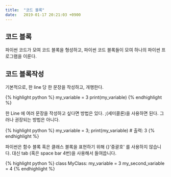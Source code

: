 ```yaml
---
title:  "코드 블록"
date:   2019-01-17 20:21:03 +0900
---
```


<h2>코드 블록</h2>
파이썬 코드가 모여 코드 블록을 형성하고, 
파이썬 코드 블록들이 모여 하나의 파이썬 프로그램을 이룬다. 


<h2>코드 블록작성</h2>

기본적으로, 한 line 당 한 문장을 작성하고, 개행한다.

{% highlight python %}
my_variable = 3
print(my_variable) 
{% endhighlight %}

한 Line 에 여러 문장을 작성하고 싶다면 방법은 있다. ;(세미콜론)을 사용하면 된다. 그러나 권장되는 방법은 아니다.

{% highlight python %}
my_variable = 3; print(my_variable) # 출력: 3 
{% endhighlight %}


파이썬은 함수 블록 혹은 클래스 블록을 표현하기 위해 {}'중괄호' 를 사용하지 않습니다. 대신 tab (혹은 space bar 4번)을 사용해서 들여씁니다.

{% highlight python %}
class MyClass:
    my_variable = 3
    my_second_variable = 4
{% endhighlight %}

